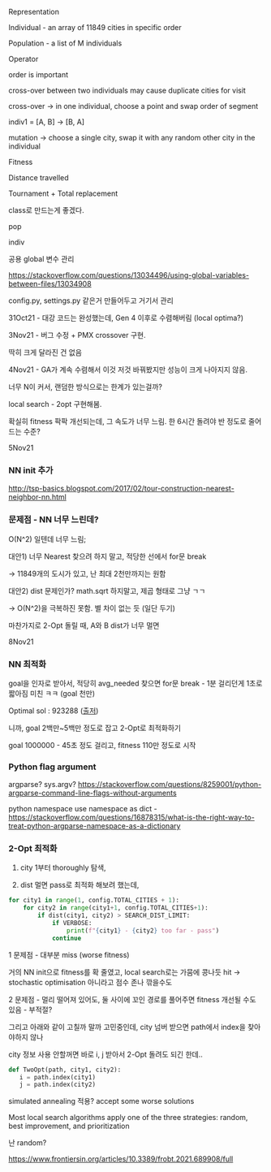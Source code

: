 Representation

Individual - an array of 11849 cities in specific order

Population - a list of M individuals



Operator

order is important

cross-over between two individuals may cause duplicate cities for visit

cross-over -> in one individual, choose a point and swap order of segment

indiv1 = [A, B] -> [B, A]

mutation -> choose a single city, swap it with any random other city in the individual



Fitness 

Distance travelled





Tournament + Total replacement





class로 만드는게 좋겠다.

pop

indiv



공용 global 변수 관리

https://stackoverflow.com/questions/13034496/using-global-variables-between-files/13034908

config.py, settings.py 같은거 만들어두고 거기서 관리





31Oct21 - 대강 코드는 완성했는데, Gen 4 이후로 수렴해버림 (local optima?)





3Nov21 - 버그 수정 + PMX crossover 구현.

딱히 크게 달라진 건 없음





4Nov21 - GA가 계속 수렴해서 이것 저것 바꿔봤지만 성능이 크게 나아지지 않음.

너무 N이 커서, 랜덤한 방식으로는 한계가 있는걸까?

local search - 2opt 구현해봄.

확실히 fitness 팍팍 개선되는데, 그 속도가 너무 느림. 한 6시간 돌려야 반 정도로 줄어드는 수준?





5Nov21 

### NN init 추가

http://tsp-basics.blogspot.com/2017/02/tour-construction-nearest-neighbor-nn.html



### 문제점 - NN 너무 느린데?

O(N^2) 일텐데 너무 느림; 

대안1) 너무 Nearest 찾으려 하지 말고, 적당한 선에서 for문 break

→ 11849개의 도시가 있고, 난 최대 2천만까지는 원함

대안2) dist 문제인가? math.sqrt 하지말고, 제곱 형태로 그냥 ㄱㄱ

→ O(N^2)을 극복하진 못함. 별 차이 없는 듯 (일단 두기)



마찬가지로 2-Opt 돌릴 때, A와 B dist가 너무 멀면 





8Nov21 

### NN 최적화

goal을 인자로 받아서, 적당히 avg_needed 찾으면 for문 break - 1분 걸리던게 1초로 짧아짐 미친 ㅋㅋ (goal 천만)

Optimal sol : 923288 ([출저](http://www.math.uwaterloo.ca/tsp/rl11849/rl11849_sol.html))

니까, goal 2백만~5백만 정도로 잡고 2-Opt로 최적화하기

goal 1000000 - 45초 정도 걸리고, fitness 110만 정도로 시작



### Python flag argument

argparse? sys.argv?
https://stackoverflow.com/questions/8259001/python-argparse-command-line-flags-without-arguments

python namespace
use namespace as dict - https://stackoverflow.com/questions/16878315/what-is-the-right-way-to-treat-python-argparse-namespace-as-a-dictionary



### 2-Opt 최적화

1. city 1부터 thoroughly 탐색, 

2. dist 멀면 pass로 최적화 해보려 했는데,

```python
for city1 in range(1, config.TOTAL_CITIES + 1):
	for city2 in range(city1+1, config.TOTAL_CITIES+1):
		if dist(city1, city2) > SEARCH_DIST_LIMIT:
			if VERBOSE:
				print(f"{city1} - {city2} too far - pass")
			continue
```

1 문제점 - 대부분 miss (worse fitness)

거의 NN init으로 fitness를 확 줄였고, local search로는 가뭄에 콩나듯 hit → stochastic optimisation 아니라고 점수 존나 깎을수도

2 문제점 - 멀리 떨어져 있어도, 둘 사이에 꼬인 경로를 풀어주면 fitness 개선될 수도 있음 - 부적절?



그리고 아래와 같이 고칠까 말까 고민중인데, city 넘버 받으면 path에서 index을 찾아야하지 않나

city 정보 사용 안할꺼면 바로 i, j 받아서 2-Opt 돌려도 되긴 한데..

 ```python
 def TwoOpt(path, city1, city2):
 	i = path.index(city1)
 	j = path.index(city2)
 ```



simulated annealing 적용? accept some worse solutions



Most local search algorithms apply one of the three strategies: random, best improvement, and prioritization

난 random?

https://www.frontiersin.org/articles/10.3389/frobt.2021.689908/full

